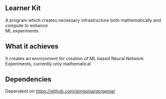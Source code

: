 ## Learner Kit
A program which creates necessary infrastructure both mathematically and compute to enhance <br/>
ML experiments

## What it achieves
It creates an environment for creation of ML based Neural Network Experiments, currently only mathematical <br/>

## Dependencies
Dependent on https://github.com/gorgonia/gorgonia/ <br/>